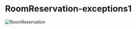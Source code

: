 # RoomReservation-exceptions1
![RoomReservation](https://user-images.githubusercontent.com/47579627/203631421-0e9adfda-ce00-4c74-9001-46ff1a7fd58f.PNG)
